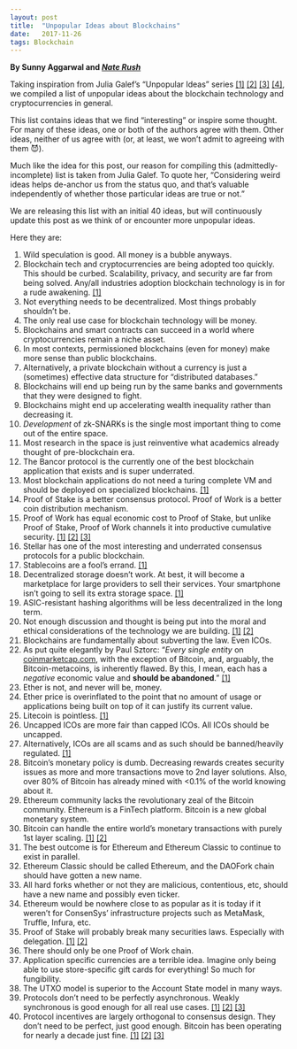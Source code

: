 ```yaml
---
layout:	post
title:	"Unpopular Ideas about Blockchains"
date:	2017-11-26
tags: Blockchain
---
```


**By Sunny Aggarwal and [*Nate Rush*](https://medium.com/u/9accc392b07d)**

Taking inspiration from Julia Galef’s “Unpopular Ideas” series [[1]](https://juliagalef.com/2017/08/23/unpopular-ideas-about-social-norms/) [[2]](https://juliagalef.com/2017/08/23/unpopular-ideas-about-political-and-economic-systems/) [[3]](https://juliagalef.com/2017/09/05/unpopular-ideas-about-crime-and-punishment/) [[4]](https://juliagalef.com/2017/09/21/unpopular-ideas-about-children/), we compiled a list of unpopular ideas about the blockchain technology and cryptocurrencies in general.

This list contains ideas that we find “interesting” or inspire some thought. For many of these ideas, one or both of the authors agree with them. Other ideas, neither of us agree with (or, at least, we won’t admit to agreeing with them 😈).

Much like the idea for this post, our reason for compiling this (admittedly-incomplete) list is taken from Julia Galef. To quote her, “Considering weird ideas helps de-anchor us from the status quo, and that’s valuable independently of whether those particular ideas are true or not.”

We are releasing this list with an initial 40 ideas, but will continuously update this post as we think of or encounter more unpopular ideas.

Here they are:

1. Wild speculation is good. All money is a bubble anyways.
2. Blockchain tech and cryptocurrencies are being adopted too quickly. This should be curbed. Scalability, privacy, and security are far from being solved. Any/all industries adoption blockchain technology is in for a rude awakening. [[1]](https://twitter.com/vladzamfir/status/838006311598030848?lang=en)
3. Not everything needs to be decentralized. Most things probably shouldn’t be.
4. The only real use case for blockchain technology will be money.
5. Blockchains and smart contracts can succeed in a world where cryptocurrencies remain a niche asset.
6. In most contexts, permissioned blockchains (even for money) make more sense than public blockchains.
7. Alternatively, a private blockchain without a currency is just a (sometimes) effective data structure for “distributed databases.”
8. Blockchains will end up being run by the same banks and governments that they were designed to fight.
9. Blockchains might end up accelerating wealth inequality rather than decreasing it.
10. *Development* of zk-SNARKs is the single most important thing to come out of the entire space.
11. Most research in the space is just reinventive what academics already thought of pre-blockchain era.
12. The Bancor protocol is the currently one of the best blockchain application that exists and is super underrated.
13. Most blockchain applications do not need a turing complete VM and should be deployed on specialized blockchains. [[1]](https://youtu.be/pa-Z5ZtTyT0?t=19m31s)
14. Proof of Stake is a better consensus protocol. Proof of Work is a better coin distribution mechanism.
15. Proof of Work has equal economic cost to Proof of Stake, but unlike Proof of Stake, Proof of Work channels it into productive cumulative security. [[1]](http://www.truthcoin.info/blog/pow-and-mining/) [[2]](http://www.truthcoin.info/blog/pow-cheapest/) [[3]](http://www.truthcoin.info/blog/pos-still-pointless/)
16. Stellar has one of the most interesting and underrated consensus protocols for a public blockchain.
17. Stablecoins are a fool’s errand. [[1]](https://prestonbyrne.com/2017/10/13/basecoin-bitshares-2-electric-boogaloo/amp/)
18. Decentralized storage doesn’t work. At best, it will become a marketplace for large providers to sell their services. Your smartphone isn’t going to sell its extra storage space. [[1]](https://imgur.com/a/M8GmjQj)
19. ASIC-resistant hashing algorithms will be less decentralized in the long term.
20. Not enough discussion and thought is being put into the moral and ethical considerations of the technology we are building. [[1]](https://www.youtube.com/embed/yQvhEUuwJCk?start=175&end=195&rel=0&autoplay=1) [[2]](https://bitcoinmagazine.com/articles/future-smart-contracts-positive-social-innovation-criminal-activity-1440020288/)
21. Blockchains are fundamentally about subverting the law. Even ICOs.
22. As put quite elegantly by Paul Sztorc: “*Every single entity* on [coinmarketcap.com](http://coinmarketcap.com/assets/), with the exception of Bitcoin, and, arguably, the Bitcoin-metacoins, is inherently flawed. By this, I mean, each has a *negative* economic value and **should be abandoned**.” [[1]](http://www.truthcoin.info/)
23. Ether is not, and never will be, money.
24. Ether price is overinflated to the point that no amount of usage or applications being built on top of it can justify its current value.
25. Litecoin is pointless. [[1]](https://twitter.com/ProfFaustus/status/927369975160958976)
26. Uncapped ICOs are more fair than capped ICOs. All ICOs should be uncapped.
27. Alternatively, ICOs are all scams and as such should be banned/heavily regulated. [[1]](https://twitter.com/derose/status/779811115912007681)
28. Bitcoin’s monetary policy is dumb. Decreasing rewards creates security issues as more and more transactions move to 2nd layer solutions. Also, over 80% of Bitcoin has already mined with <0.1% of the world knowing about it.
29. Ethereum community lacks the revolutionary zeal of the Bitcoin community. Ethereum is a FinTech platform. Bitcoin is a new global monetary system.
30. Bitcoin can handle the entire world’s monetary transactions with purely 1st layer scaling. [[1]](https://github.com/clarkgwillison/node_costs/blob/master/node_costs.ipynb) [[2]](https://cryptovest.com/news/bitcoin-unlimited-and-nchain-unveil-joint-plans-for-1-gigabyte-blocks-on-bitcoin-cash/)
31. The best outcome is for Ethereum and Ethereum Classic to continue to exist in parallel.
32. Ethereum Classic should be called Ethereum, and the DAOFork chain should have gotten a new name.
33. All hard forks whether or not they are malicious, contentious, etc, should have a new name and possibly even ticker.
34. Ethereum would be nowhere close to as popular as it is today if it weren’t for ConsenSys’ infrastructure projects such as MetaMask, Truffle, Infura, etc.
35. Proof of Stake will probably break many securities laws. Especially with delegation. [[1]](https://blockchainatberkeley.blog/does-proof-of-stake-violate-securities-law-part-i-a7a647764787) [[2]](https://blockchainatberkeley.blog/does-proof-of-stake-violate-securities-law-part-ii-5946315f182b)
36. There should only be one Proof of Work chain.
37. Application specific currencies are a terrible idea. Imagine only being able to use store-specific gift cards for everything! So much for fungibility.
38. The UTXO model is superior to the Account State model in many ways.
39. Protocols don’t need to be perfectly asynchronous. Weakly synchronous is good enough for all real use cases. [[1]](https://twitter.com/IOHK_Charles/status/931993497531334656) [[2]](https://twitter.com/IOHK_Charles/status/931994166585802752) [[3]](https://twitter.com/IOHK_Charles/status/932035273113915392)
40. Protocol incentives are largely orthogonal to consensus design. They don’t need to be perfect, just good enough. Bitcoin has been operating for nearly a decade just fine. [[1]](https://twitter.com/IOHK_Charles/status/931994028890931200) [[2]](https://twitter.com/IOHK_Charles/status/931994776563433472) [[3]](https://twitter.com/IOHK_Charles/status/932035273113915392)
  